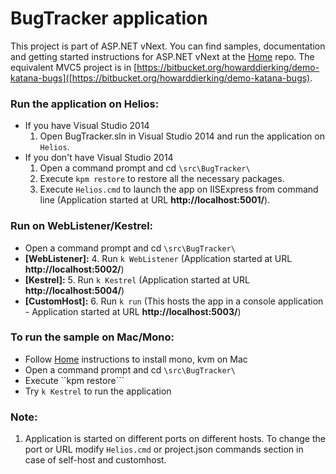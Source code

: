 # BugTracker application

This project is part of ASP.NET vNext. You can find samples, documentation and getting started instructions for ASP.NET vNext at the [Home](https://github.com/aspnet/home) repo.
The equivalent MVC5 project is in [https://bitbucket.org/howarddierking/demo-katana-bugs]([https://bitbucket.org/howarddierking/demo-katana-bugs).

### Run the application on Helios:
* If you have Visual Studio 2014
    1. Open BugTracker.sln in Visual Studio 2014 and run the application on ```Helios```. 
* If you don't have Visual Studio 2014
    1. Open a command prompt and cd ```\src\BugTracker\```
    2. Execute ```kpm restore``` to restore all the necessary packages.
    3. Execute ```Helios.cmd``` to launch the app on IISExpress from command line (Application started at URL **http://localhost:5001/**).

### Run on WebListener/Kestrel:
* Open a command prompt and cd ```\src\BugTracker\```
* **[WebListener]:**
	4. Run ```k WebListener``` (Application started at URL **http://localhost:5002/**)
* **[Kestrel]:**
	5. Run ```k Kestrel``` (Application started at URL **http://localhost:5004/**)
* **[CustomHost]:**
	6. Run ```k run``` (This hosts the app in a console application - Application started at URL **http://localhost:5003/**)

### To run the sample on Mac/Mono:
* Follow [Home](https://github.com/aspnet/home) instructions to install mono, kvm on Mac
* Open a command prompt and cd ```\src\BugTracker\```
* Execute ``kpm restore```
* Try `k Kestrel` to run the application

### Note:
1. Application is started on different ports on different hosts. To change the port or URL modify ```Helios.cmd``` or project.json commands section in case of self-host and customhost.